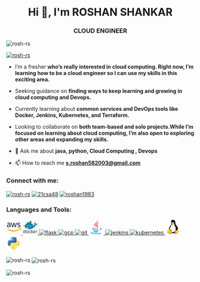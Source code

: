 <h1 align="center">Hi 👋, I'm ROSHAN SHANKAR</h1>
<h3 align="center">CLOUD ENGINEER</h3>

<p align="left"> <img src="https://komarev.com/ghpvc/?username=rosh-rs&label=Profile%20views&color=0e75b6&style=flat" alt="rosh-rs" /> </p>

<p align="left"> <a href="https://github.com/ryo-ma/github-profile-trophy"><img src="https://github-profile-trophy.vercel.app/?username=rosh-rs" alt="rosh-rs" /></a> </p>

- I’m a fresher **who’s really interested in cloud computing. Right now, I’m learning how to be a cloud engineer so I can use my skills in this exciting area.**

- Seeking guidance on **finding ways to keep learning and growing in cloud computing and Devops.**

- Currently learning about **common services and DevOps tools like Docker, Jenkins, Kubernetes, and Terraform.**

- Looking to collaborate on **both team-based and solo projects.While I’m focused on learning about cloud computing, I’m also open to exploring other areas and expanding my skills.**

- 💬 Ask me about **java, python, Cloud Computing , Devops**

- 📫 How to reach me **s.roshan582003@gmail.com**

<h3 align="left">Connect with me:</h3>
<p align="left">
<a href="https://linkedin.com/in/rosh-rs" target="blank"><img align="center" src="https://raw.githubusercontent.com/rahuldkjain/github-profile-readme-generator/master/src/images/icons/Social/linked-in-alt.svg" alt="rosh-rs" height="30" width="40" /></a>
<a href="https://www.hackerrank.com/21csa48" target="blank"><img align="center" src="https://raw.githubusercontent.com/rahuldkjain/github-profile-readme-generator/master/src/images/icons/Social/hackerrank.svg" alt="21csa48" height="30" width="40" /></a>
<a href="https://www.leetcode.com/roshan1983" target="blank"><img align="center" src="https://raw.githubusercontent.com/rahuldkjain/github-profile-readme-generator/master/src/images/icons/Social/leet-code.svg" alt="roshan1983" height="30" width="40" /></a>
</p>

<h3 align="left">Languages and Tools:</h3>
<p align="left"> <a href="https://aws.amazon.com" target="_blank" rel="noreferrer"> <img src="https://raw.githubusercontent.com/devicons/devicon/master/icons/amazonwebservices/amazonwebservices-original-wordmark.svg" alt="aws" width="40" height="40"/> </a> <a href="https://www.docker.com/" target="_blank" rel="noreferrer"> <img src="https://raw.githubusercontent.com/devicons/devicon/master/icons/docker/docker-original-wordmark.svg" alt="docker" width="40" height="40"/> </a> <a href="https://flask.palletsprojects.com/" target="_blank" rel="noreferrer"> <img src="https://www.vectorlogo.zone/logos/pocoo_flask/pocoo_flask-icon.svg" alt="flask" width="40" height="40"/> </a> <a href="https://cloud.google.com" target="_blank" rel="noreferrer"> <img src="https://www.vectorlogo.zone/logos/google_cloud/google_cloud-icon.svg" alt="gcp" width="40" height="40"/> </a> <a href="https://git-scm.com/" target="_blank" rel="noreferrer"> <img src="https://www.vectorlogo.zone/logos/git-scm/git-scm-icon.svg" alt="git" width="40" height="40"/> </a> <a href="https://www.java.com" target="_blank" rel="noreferrer"> <img src="https://raw.githubusercontent.com/devicons/devicon/master/icons/java/java-original.svg" alt="java" width="40" height="40"/> </a> <a href="https://www.jenkins.io" target="_blank" rel="noreferrer"> <img src="https://www.vectorlogo.zone/logos/jenkins/jenkins-icon.svg" alt="jenkins" width="40" height="40"/> </a> <a href="https://kubernetes.io" target="_blank" rel="noreferrer"> <img src="https://www.vectorlogo.zone/logos/kubernetes/kubernetes-icon.svg" alt="kubernetes" width="40" height="40"/> </a> <a href="https://www.linux.org/" target="_blank" rel="noreferrer"> <img src="https://raw.githubusercontent.com/devicons/devicon/master/icons/linux/linux-original.svg" alt="linux" width="40" height="40"/> </a> <a href="https://www.python.org" target="_blank" rel="noreferrer"> <img src="https://raw.githubusercontent.com/devicons/devicon/master/icons/python/python-original.svg" alt="python" width="40" height="40"/> </a> </p>

<p><img align="left" src="https://github-readme-stats.vercel.app/api/top-langs?username=rosh-rs&show_icons=true&locale=en&layout=compact" alt="rosh-rs" /></p>

<p>&nbsp;<img align="center" src="https://github-readme-stats.vercel.app/api?username=rosh-rs&show_icons=true&locale=en" alt="rosh-rs" /></p>

<p><img align="center" src="https://github-readme-streak-stats.herokuapp.com/?user=rosh-rs&" alt="rosh-rs" /></p>
